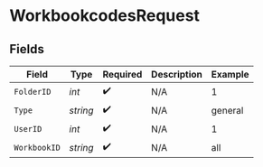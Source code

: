 # WorkbookcodesRequest


## Fields

| Field              | Type               | Required           | Description        | Example            |
| ------------------ | ------------------ | ------------------ | ------------------ | ------------------ |
| `FolderID`         | *int*              | :heavy_check_mark: | N/A                | 1                  |
| `Type`             | *string*           | :heavy_check_mark: | N/A                | general            |
| `UserID`           | *int*              | :heavy_check_mark: | N/A                | 1                  |
| `WorkbookID`       | *string*           | :heavy_check_mark: | N/A                | all                |